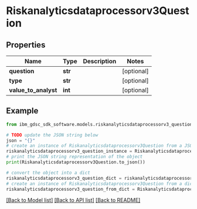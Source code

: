 # Riskanalyticsdataprocessorv3Question


## Properties

Name | Type | Description | Notes
------------ | ------------- | ------------- | -------------
**question** | **str** |  | [optional] 
**type** | **str** |  | [optional] 
**value_to_analyst** | **int** |  | [optional] 

## Example

```python
from ibm_gdsc_sdk_software.models.riskanalyticsdataprocessorv3_question import Riskanalyticsdataprocessorv3Question

# TODO update the JSON string below
json = "{}"
# create an instance of Riskanalyticsdataprocessorv3Question from a JSON string
riskanalyticsdataprocessorv3_question_instance = Riskanalyticsdataprocessorv3Question.from_json(json)
# print the JSON string representation of the object
print(Riskanalyticsdataprocessorv3Question.to_json())

# convert the object into a dict
riskanalyticsdataprocessorv3_question_dict = riskanalyticsdataprocessorv3_question_instance.to_dict()
# create an instance of Riskanalyticsdataprocessorv3Question from a dict
riskanalyticsdataprocessorv3_question_from_dict = Riskanalyticsdataprocessorv3Question.from_dict(riskanalyticsdataprocessorv3_question_dict)
```
[[Back to Model list]](../README.md#documentation-for-models) [[Back to API list]](../README.md#documentation-for-api-endpoints) [[Back to README]](../README.md)


